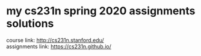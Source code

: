 # my cs231n spring 2020 assignments solutions
course link: http://cs231n.stanford.edu/  <br>
assignments link: https://cs231n.github.io/
